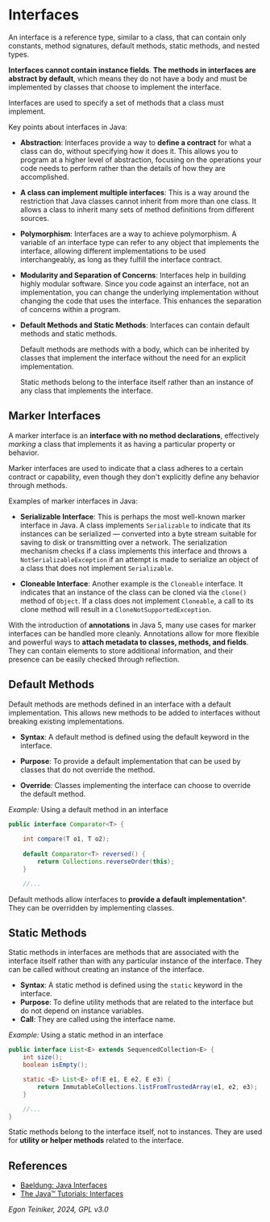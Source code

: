 # Interfaces

An interface is a reference type, similar to a class, that can contain only constants, 
method signatures, default methods, static methods, and nested types. 

**Interfaces cannot contain instance fields**. 
**The methods in interfaces are abstract by default**, which means they do not have 
a body and must be implemented by classes that choose to implement the interface.

Interfaces are used to specify a set of methods that a class must implement.

Key points about interfaces in Java:

* **Abstraction**: Interfaces provide a way to **define a contract** for what a 
    class can do, without specifying how it does it. This allows you to program 
    at a higher level of abstraction, focusing on the operations your code 
    needs to perform rather than the details of how they are accomplished.

* **A class can implement multiple interfaces**:
    This is a way around the restriction that Java classes cannot inherit from 
    more than one class. It allows a class to inherit many sets of method 
    definitions from different sources.

* **Polymorphism**: Interfaces are a way to achieve polymorphism. A variable 
    of an interface type can refer to any object that implements the interface, 
    allowing different implementations to be used interchangeably, as long as 
    they fulfill the interface contract.

* **Modularity and Separation of Concerns**: Interfaces help in building highly 
    modular software. Since you code against an interface, not an implementation, 
    you can change the underlying implementation without changing the code that 
    uses the interface. This enhances the separation of concerns within a program.

* **Default Methods and Static Methods**: Interfaces can contain default methods 
    and static methods. 
    
    Default methods are methods with a body, which can be 
    inherited by classes that implement the interface without the need for an 
    explicit implementation. 
    
    Static methods belong to the interface itself rather than an instance of any 
    class that implements the interface.


## Marker Interfaces

A marker interface is an **interface with no method declarations**, effectively 
_marking_ a class that implements it as having a particular property or behavior. 

Marker interfaces are used to indicate that a class adheres to a certain contract 
or capability, even though they don't explicitly define any behavior through methods.

Examples of marker interfaces in Java:
* **Serializable Interface**: This is perhaps the most well-known marker interface 
    in Java. A class implements `Serializable` to indicate that its instances can 
    be serialized — converted into a byte stream suitable for saving to disk or 
    transmitting over a network. The serialization mechanism checks if a class 
    implements this interface and throws a `NotSerializableException` if an attempt 
    is made to serialize an object of a class that does not implement `Serializable`.

* **Cloneable Interface**: Another example is the `Cloneable` interface. It indicates 
    that an instance of the class can be cloned via the `clone()` method of `Object`. 
    If a class does not implement `Cloneable`, a call to its clone method will result 
    in a `CloneNotSupportedException`.

With the introduction of **annotations** in Java 5, many use cases for marker interfaces 
can be handled more cleanly. Annotations allow for more flexible and powerful ways to 
**attach metadata to classes, methods, and fields**. They can contain elements to store 
additional information, and their presence can be easily checked through reflection.


## Default Methods
Default methods are methods defined in an interface with a default implementation. 
This allows new methods to be added to interfaces without breaking existing implementations.

* **Syntax**: A default method is defined using the default keyword in the interface.

* **Purpose**: To provide a default implementation that can be used by classes that do 
    not override the method.

* **Override**: Classes implementing the interface can choose to override the default method.

_Example:_ Using a default method in an interface
```Java
public interface Comparator<T> {
    
    int compare(T o1, T o2);
    
    default Comparator<T> reversed() {
        return Collections.reverseOrder(this);
    }

    //...
```

Default methods allow interfaces to **provide a default implementation***. 
They can be overridden by implementing classes.


## Static Methods
Static methods in interfaces are methods that are associated with the interface itself 
rather than with any particular instance of the interface. They can be called without 
creating an instance of the interface.

* **Syntax**: A static method is defined using the `static` keyword in the interface.
* **Purpose**: To define utility methods that are related to the interface but do not 
    depend on instance variables.
* **Call**: They are called using the interface name.

_Example:_ Using a static method in an interface
```Java
public interface List<E> extends SequencedCollection<E> {
    int size();
    boolean isEmpty();

    static <E> List<E> of(E e1, E e2, E e3) {
        return ImmutableCollections.listFromTrustedArray(e1, e2, e3);
    }

    //...
}
```

Static methods belong to the interface itself, not to instances. They are used for 
**utility or helper methods** related to the interface.

## References

* [Baeldung: Java Interfaces](https://www.baeldung.com/java-interfaces)
* [The Java™ Tutorials: Interfaces](https://docs.oracle.com/javase/tutorial/java/IandI/createinterface.html)

*Egon Teiniker, 2024, GPL v3.0*